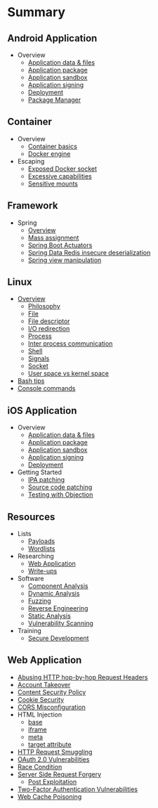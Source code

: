# Summary

## Android Application

- Overview
    - [Application data & files](Mobile%20Application/Android/Overview/app-data-files.md)
    - [Application package](Mobile%20Application/Android/Overview/app-package.md)
    - [Application sandbox](Mobile%20Application/Android/Overview/app-sandbox.md)
    - [Application signing](Mobile%20Application/Android/Overview/app-signing.md)
    - [Deployment](Mobile%20Application/Android/Overview/deployment.md)
    - [Package Manager](Mobile%20Application/Android/Overview/package-manager.md)

## Container

- Overview
    - [Container basics](Container/Overview/basics.md)
    - [Docker engine](Container/Overview/docker-engine.md)
- Escaping
    - [Exposed Docker socket](Container/Escaping/exposed-docker-socket.md)
    - [Excessive capabilities](Container/Escaping/excessive-capabilities.md)
    - [Sensitive mounts](Container/Escaping/sensitive-mounts.md)

## Framework

- Spring
    - [Overview](Framework/Spring/overview.md)
    - [Mass assignment](Framework/Spring/mass-assignment.md)
    - [Spring Boot Actuators](Framework/Spring/spring-boot-actuators.md)
    - [Spring Data Redis insecure deserialization](Framework/Spring/spring-data-redis-insecure-deserialization.md)
    - [Spring view manipulation](Framework/Spring/view-manipulation.md)

## Linux

- [Overview](Linux/Overview/README.md)
    - [Philosophy](Linux/Overview/philosophy.md)
    - [File](Linux/Overview/file.md)
    - [File descriptor](Linux/Overview/file-descriptor.md)
    - [I/O redirection](Linux/Overview/io-redirection.md)
    - [Process](Linux/Overview/process.md)
    - [Inter process communication](Linux/Overview/inter-process-communication.md)
    - [Shell](Linux/Overview/shell.md)
    - [Signals](Linux/Overview/signals.md)
    - [Socket](Linux/Overview/socket.md)
    - [User space vs kernel space](Linux/Overview/user-kernel-space.md)
- [Bash tips](Linux/bash-tips.md)
- [Console commands](Linux/console-commands.md)

## iOS Application

- Overview
    - [Application data & files](Mobile%20Application/iOS/Overview/app-data-files.md)
    - [Application package](Mobile%20Application/iOS/Overview/app-package.md)
    - [Application sandbox](Mobile%20Application/iOS/Overview/app-sandbox.md)
    - [Application signing](Mobile%20Application/iOS/Overview/app-signing.md)
    - [Deployment](Mobile%20Application/iOS/Overview/deployment.md)
- Getting Started
    - [IPA patching](Mobile%20Application/iOS/Getting%20Started/ipa-patching.md)
    - [Source code patching](Mobile%20Application/iOS/Getting%20Started/source-patching.md)
    - [Testing with Objection](Mobile%20Application/iOS/Getting%20Started/objection.md)

## Resources

- Lists
    - [Payloads](Resources/Lists/payloads.md)
    - [Wordlists](Resources/Lists/wordlists.md)
- Researching
    - [Web Application](Resources/Researching/web-application.md)
    - [Write-ups](Resources/Researching/write-ups.md)
- Software
    - [Component Analysis](Resources/Software/component-analysis.md)
    - [Dynamic Analysis](Resources/Software/dynamic-analysis.md)
    - [Fuzzing](Resources/Software/fuzzing.md)
    - [Reverse Engineering](Resources/Software/reverse-engineering.md)
    - [Static Analysis](Resources/Software/static-analysis.md)
    - [Vulnerability Scanning](Resources/Software/vulnerability-scanning.md)
- Training
    - [Secure Development](Resources/Training/secure-development.md)

## Web Application

- [Abusing HTTP hop-by-hop Request Headers](/Web%20Application/Abusing%20HTTP%20hop-by-hop%20Request%20Headers/README.md)
- [Account Takeover](/Web%20Application/Account%20Takeover/README.md)
- [Content Security Policy](/Web%20Application/Content%20Security%20Policy/README.md)
- [Cookie Security](/Web%20Application/Cookie%20Security/README.md)
- [CORS Misconfiguration](/Web%20Application/CORS%20Misconfiguration/README.md)
- HTML Injection
    - [base](/Web%20Application/HTML%20Injection/base.md)
    - [iframe](/Web%20Application/HTML%20Injection/iframe.md)
    - [meta](/Web%20Application/HTML%20Injection/meta.md)
    - [target attribute](/Web%20Application/HTML%20Injection/target.md)
- [HTTP Request Smuggling](/Web%20Application/HTTP%20Request%20Smuggling/README.md)
- [OAuth 2.0 Vulnerabilities](/Web%20Application/OAuth%202.0%20Vulnerabilities/README.md)
- [Race Condition](/Web%20Application/Race%20Condition/README.md)
- [Server Side Request Forgery](/Web%20Application/Server%20Side%20Request%20Forgery/README.md)
    - [Post Exploitation](/Web%20Application/Server%20Side%20Request%20Forgery/post-exploitation.md)
- [Two-Factor Authentication Vulnerabilities](/Web%20Application/Two-Factor%20Authentication%20Vulnerabilities/README.md)
- [Web Cache Poisoning](/Web%20Application/Web%20Cache%20Poisoning/README.md)
